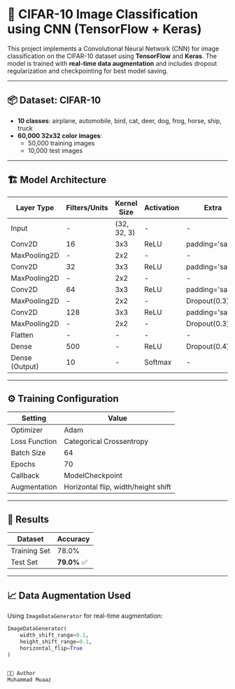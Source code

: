 # 🧠 CIFAR-10 Image Classification using CNN (TensorFlow + Keras)

This project implements a Convolutional Neural Network (CNN) for image classification on the CIFAR-10 dataset using **TensorFlow** and **Keras**. The model is trained with **real-time data augmentation** and includes dropout regularization and checkpointing for best model saving.

---

## 📦 Dataset: CIFAR-10

- **10 classes**: airplane, automobile, bird, cat, deer, dog, frog, horse, ship, truck  
- **60,000 32x32 color images**:
  - 50,000 training images
  - 10,000 test images

---

## 🏗️ Model Architecture

| Layer Type         | Filters/Units | Kernel Size | Activation | Extra           |
|--------------------|---------------|-------------|------------|-----------------|
| Input              | -             | (32, 32, 3) | -          | -               |
| Conv2D             | 16            | 3x3         | ReLU       | padding='same'  |
| MaxPooling2D       | -             | 2x2         | -          | -               |
| Conv2D             | 32            | 3x3         | ReLU       | padding='same'  |
| MaxPooling2D       | -             | 2x2         | -          | -               |
| Conv2D             | 64            | 3x3         | ReLU       | padding='same'  |
| MaxPooling2D       | -             | 2x2         | -          | Dropout(0.3)    |
| Conv2D             | 128           | 3x3         | ReLU       | padding='same'  |
| MaxPooling2D       | -             | 2x2         | -          | Dropout(0.3)    |
| Flatten            | -             | -           | -          | -               |
| Dense              | 500           | -           | ReLU       | Dropout(0.4)    |
| Dense (Output)     | 10            | -           | Softmax    | -               |

---

## ⚙️ Training Configuration

| Setting         | Value               |
|-----------------|---------------------|
| Optimizer       | Adam                |
| Loss Function   | Categorical Crossentropy |
| Batch Size      | 64                  |
| Epochs          | 70                  |
| Callback        | ModelCheckpoint     |
| Augmentation    | Horizontal flip, width/height shift |

---

## 🎯 Results

| Dataset         | Accuracy |
|-----------------|----------|
| Training Set    | 78.0%    |
| Test Set        | **79.0%** ✅ |

---

## 📈 Data Augmentation Used

Using `ImageDataGenerator` for real-time augmentation:
```python
ImageDataGenerator(
    width_shift_range=0.1,
    height_shift_range=0.1,
    horizontal_flip=True
)


🧑‍💻 Author
Muhammad Muaaz

